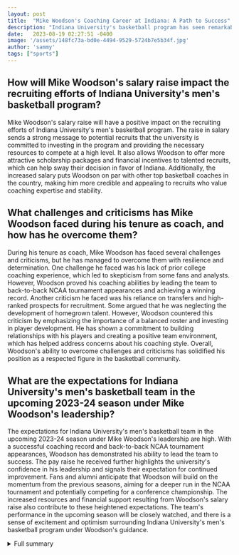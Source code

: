 ```yaml
---
layout: post
title:  "Mike Woodson's Coaching Career at Indiana: A Path to Success"
description: "Indiana University's basketball program has seen remarkable growth and success under the leadership of coach Mike Woodson. With a strong coaching record, a genuine personality, and a commitment to creating a winning culture, Woodson has become a pivotal figure in Indiana's basketball history."
date:   2023-08-19 02:27:51 -0400
image: '/assets/148fc73a-bd0e-4494-9529-5724b7e5b34f.jpg'
author: 'sammy'
tags: ["sports"]
---
```


## How will Mike Woodson's salary raise impact the recruiting efforts of Indiana University's men's basketball program?
Mike Woodson's salary raise will have a positive impact on the recruiting efforts of Indiana University's men's basketball program. The raise in salary sends a strong message to potential recruits that the university is committed to investing in the program and providing the necessary resources to compete at a high level. It also allows Woodson to offer more attractive scholarship packages and financial incentives to talented recruits, which can help sway their decision in favor of Indiana. Additionally, the increased salary puts Woodson on par with other top basketball coaches in the country, making him more credible and appealing to recruits who value coaching expertise and stability.

## What challenges and criticisms has Mike Woodson faced during his tenure as coach, and how has he overcome them?
During his tenure as coach, Mike Woodson has faced several challenges and criticisms, but he has managed to overcome them with resilience and determination. One challenge he faced was his lack of prior college coaching experience, which led to skepticism from some fans and analysts. However, Woodson proved his coaching abilities by leading the team to back-to-back NCAA tournament appearances and achieving a winning record. Another criticism he faced was his reliance on transfers and high-ranked prospects for recruitment. Some argued that he was neglecting the development of homegrown talent. However, Woodson countered this criticism by emphasizing the importance of a balanced roster and investing in player development. He has shown a commitment to building relationships with his players and creating a positive team environment, which has helped address concerns about his coaching style. Overall, Woodson's ability to overcome challenges and criticisms has solidified his position as a respected figure in the basketball community.

## What are the expectations for Indiana University's men's basketball team in the upcoming 2023-24 season under Mike Woodson's leadership?
The expectations for Indiana University's men's basketball team in the upcoming 2023-24 season under Mike Woodson's leadership are high. With a successful coaching record and back-to-back NCAA tournament appearances, Woodson has demonstrated his ability to lead the team to success. The pay raise he received further highlights the university's confidence in his leadership and signals their expectation for continued improvement. Fans and alumni anticipate that Woodson will build on the momentum from the previous seasons, aiming for a deeper run in the NCAA tournament and potentially competing for a conference championship. The increased resources and financial support resulting from Woodson's salary raise also contribute to these heightened expectations. The team's performance in the upcoming season will be closely watched, and there is a sense of excitement and optimism surrounding Indiana University's men's basketball program under Woodson's guidance.


<details>
        <summary>Full summary</summary>
<p>Indiana University has announced that men's basketball coach Mike Woodson has received a pay raise ahead of the 2023-24 season. Woodson, who joined the program without prior college coaching experience, has led the team to success with a 44-26 record and back-to-back NCAA tournament appearances. The raise in salary reflects the university's confidence in Woodson's ability to continue leading the program in a positive direction.</p>
<p>Woodson's new salary will average $4.2 million annually, which is a $1 million increase from his original contract. This raise propels Woodson to the ranks of the top ten highest-paid basketball coaches in the country and third in the Big Ten conference.</p>
<p>It is important to note Woodson's coaching record at Indiana, which includes a successful 2021-22 season with 21 wins and 14 losses, a .600 winning percentage, and an impressive NCAA tournament appearance. The 2022-23 season saw even greater success with 23 wins, 12 losses, and a .657 winning percentage. Woodson's career coaching record at Indiana stands at 44 wins and 26 losses.</p>
<p>Woodson's coaching abilities go beyond his record. His personality has played a significant role in driving Indiana's culture. He spends time on the golf course connecting with his former IU teammates and is known for his welcoming and grounded approach. His coaching staff and players appreciate his genuine and down-to-earth demeanor. Woodson is also highly regarded for his recruiting skills, successfully bringing in transfers and high-ranked prospects to the team.</p>
<p>In addition to his coaching strategies and player development, Woodson's impact can be seen through the perspectives of his players and fellow coaches. They praise his ability to create a winning squad, emphasizing the importance of unselfishness and competition. Woodson's commitment to building relationships with his players and creating a positive team environment has fostered a culture of success.</p>
<p>While Woodson's salary increase is commendable, it is important to acknowledge the challenges and criticisms he has faced during his tenure as coach. These challenges have only fueled his dedication and drive to lead the team to even greater heights. Woodson's resilience and ability to navigate through adversity are key qualities that have made him a respected figure in the basketball community.</p>
<p>In comparing Woodson's salary to other Big Ten men's basketball coaches, he is behind Michigan State's Tom Izzo, the highest-paid coach in the conference, and Nebraska's Fred Hoiberg. However, Woodson ranks third in coaching tenure behind Izzo and Purdue's Matt Painter, a testament to the stability and longevity he brings to the program.</p>
<p>Indiana University's decision to give Mike Woodson a pay raise is a clear demonstration of their commitment to his leadership and the belief that he will continue to guide the program towards success. With an impressive coaching record, a genuine personality, and a dedication to creating a winning culture, Woodson's impact on Indiana's basketball program is undeniable. As anticipation builds for the 2023-24 season, there is no doubt that Woodson will continue to make a significant impact on the team and the university.</p>
</details>